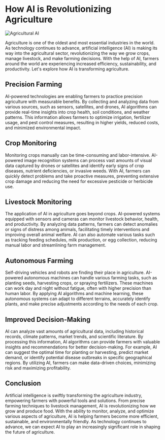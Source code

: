 # How AI is Revolutionizing Agriculture

![Agricultural AI](https://example.com/agricultural_ai.jpg)

Agriculture is one of the oldest and most essential industries in the world. As technology continues to advance, artificial intelligence (AI) is making its way into the agricultural sector, revolutionizing the way we grow crops, manage livestock, and make farming decisions. With the help of AI, farmers around the world are experiencing increased efficiency, sustainability, and productivity. Let's explore how AI is transforming agriculture.

## Precision Farming
AI-powered technologies are enabling farmers to practice precision agriculture with measurable benefits. By collecting and analyzing data from various sources, such as sensors, satellites, and drones, AI algorithms can provide real-time insights into crop health, soil conditions, and weather patterns. This information allows farmers to optimize irrigation, fertilizer usage, and pest control measures, resulting in higher yields, reduced costs, and minimized environmental impact.

## Crop Monitoring
Monitoring crops manually can be time-consuming and labor-intensive. AI-powered image recognition systems can process vast amounts of visual data captured by drones or satellites and identify early signs of crop diseases, nutrient deficiencies, or invasive weeds. With AI, farmers can quickly detect problems and take proactive measures, preventing extensive crop damage and reducing the need for excessive pesticide or herbicide use.

## Livestock Monitoring
The application of AI in agriculture goes beyond crops. AI-powered systems equipped with sensors and cameras can monitor livestock behavior, health, and productivity. By analyzing data patterns, farmers can detect anomalies or signs of distress among animals, facilitating timely interventions and improving overall animal welfare. AI can also automate various tasks such as tracking feeding schedules, milk production, or egg collection, reducing manual labor and streamlining farm management.

## Autonomous Farming
Self-driving vehicles and robots are finding their place in agriculture. AI-powered autonomous machines can handle various farming tasks, such as planting seeds, harvesting crops, or spraying fertilizers. These machines can work day and night without fatigue, often with higher precision than human labor. By applying AI algorithms and machine learning, these autonomous systems can adapt to different terrains, accurately identify plants, and make precise adjustments according to the needs of each crop.

## Improved Decision-Making
AI can analyze vast amounts of agricultural data, including historical records, climate patterns, market trends, and scientific literature. By processing this information, AI algorithms can provide farmers with valuable insights and recommendations for better decision-making. For example, AI can suggest the optimal time for planting or harvesting, predict market demand, or identify potential disease outbreaks in specific geographical regions. By utilizing AI, farmers can make data-driven choices, minimizing risk and maximizing profitability.

## Conclusion
Artificial intelligence is swiftly transforming the agriculture industry, empowering farmers with powerful tools and solutions. From precise farming techniques to livestock management, AI is revolutionizing how we grow and produce food. With the ability to monitor, analyze, and optimize various aspects of agriculture, AI is helping farmers become more efficient, sustainable, and environmentally friendly. As technology continues to advance, we can expect AI to play an increasingly significant role in shaping the future of agriculture.